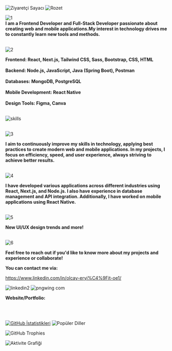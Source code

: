 ![Ziyaretçi Sayacı](https://komarev.com/ghpvc/?username=olcayeryigit&color=red) ![Rozet](https://img.shields.io/badge/Yazılım-JavaScript-blue)

![1](https://github.com/user-attachments/assets/b8866c72-e6fb-43f6-aed6-2fa27db7a93e)  
__I am a Frontend Developer and Full-Stack Developer passionate about creating web and mobile applications.My interest in technology drives me to constantly learn new tools and methods.__
<br></br>

![2](https://github.com/user-attachments/assets/1a4507d3-9428-4cf0-997d-afdc84730fc0) 

__Frontend: React, Next.js, Tailwind CSS, Sass, Bootstrap, CSS, HTML__ 
<br/>
<br/>
__Backend: Node.js, JavaScript, Java (Spring Boot), Postman__
<br/>
<br/>
__Databases: MongoDB, PostgreSQL__
<br/>
<br/>
__Mobile Development: React Native__
<br/>
<br/>
__Design Tools: Figma, Canva__
<br/>
<br/>

![skills](https://github.com/user-attachments/assets/1b51f8d7-6edf-40e2-a3cf-bcfb947520ff)
<br></br>

![3](https://github.com/user-attachments/assets/b7e130e3-d8d8-4805-bf68-314bf918002c)

__I aim to continuously improve my skills in technology, applying best practices to create modern web and mobile applications. In my projects, I focus on efficiency, speed, and user experience, always striving to achieve better results.__
<br></br>

![4](https://github.com/user-attachments/assets/9198c0d5-b038-4e12-9d21-a661cf6b9e27)

__I have developed various applications across different industries using React, Next.js, and Node.js. I also have experience in database management and API integration. Additionally, I have worked on mobile applications using React Native.__
<br></br>

![5](https://github.com/user-attachments/assets/1b0387fd-d22b-4ea0-b3c7-a966cc7a6395)

__New UI/UX design trends and more!__
<br></br>

![6](https://github.com/user-attachments/assets/326811eb-f626-4c5c-a3d0-791d2a475871)

__Feel free to reach out if you'd like to know more about my projects and experience or collaborate!__

__You can contact me via:__

https://www.linkedin.com/in/olcay-eryi%C4%9Fit-oe1/

![linkedin2](https://github.com/user-attachments/assets/41d12468-2acb-4d2c-b52e-9e496933fcbc)
![pngwing com](https://github.com/user-attachments/assets/97cee6af-3c0b-4964-b571-0b48d3fae6c1)


__Website/Portfolio:__

<br></br>

[![GitHub İstatistikleri](https://github-readme-stats.vercel.app/api?username=olcayeryigit&show_icons=true&count_private=true&border_radius=30&theme=default&card_width=300)](https://github-readme-stats.vercel.app/api?username=olcayeryigit) ![Popüler Diller](https://github-readme-stats.vercel.app/api/top-langs/?username=olcayeryigit&layout=compact&theme=default&card_width=300&border_radius=30)


![GitHub Trophies](https://github-profile-trophy.vercel.app/?username=olcayeryigit&theme=default)

![Aktivite Grafiği](https://github-readme-activity-graph.vercel.app/graph?username=olcayeryigit&theme=gruvbox)








